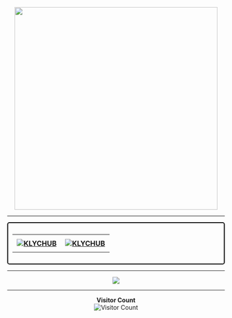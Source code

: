 <div align="center">
  <img src="https://media4.giphy.com/media/kbRb4eyCNC0aMz5x68/giphy.gif?cid=ecf05e47yisyttshy440562elw3uuo6n63o004cmnmg6azq5&rid=giphy.gif&ct=g" height="470">
</div>

<hr>

<div style="border: 2px solid black; border-radius: 5px; padding: 10px; margin: auto;">
  <table align="center" border="0" cellpadding="10">
    <tbody>
      <tr>
        <th style="padding: 10px;">
          <div align="center">
            <a target="_blank" rel="noopener noreferrer nofollow" href="https://github.com/KLYCHUB">
              <img src="https://github-readme-stats.vercel.app/api?username=KLYCHUB&show_icons=true&locale=en&hide=contribs,issues&theme=github_dark&hide_border=true" alt="KLYCHUB">
            </a>
          </div>
        </th>
        <th style="padding: 10px;">
          <div align="center">
            <a target="_blank" rel="noopener noreferrer nofollow" href="https://github.com/KLYCHUB?tab=repositories">
              <img src="https://github-readme-stats.vercel.app/api/top-langs?username=KLYCHUB&show_icons=true&locale=en&layout=compact&theme=github_dark&hide_border=true" alt="KLYCHUB">
            </a>
          </div>
        </th>
      </tr>
    </tbody>
  </table>
</div>

<hr>

<div align="center">
  <img src="https://github-contributor-stats.vercel.app/api?username=klychub&limit=5&theme=radical&combine_all_yearly_contributions=true">
</div>

<hr>

<p align="center">
  <b>Visitor Count</b><br>
  <img src="https://profile-counter.glitch.me/KLYCHUB/count.svg" alt="Visitor Count">
</p>
